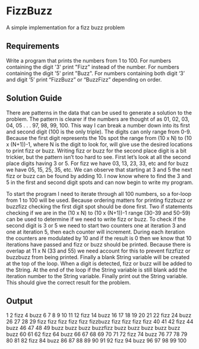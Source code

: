 # FizzBuzz
A simple implementation for a fizz buzz problem

## Requirements
 Write a program that prints the numbers from 1 to 100.  For numbers containing the digit '3' print "Fizz" instead of the number.  For numbers containing the digit '5' print "Buzz". For numbers containing both digit ‘3’ and digit ‘5’ print “FizzBuzz” or “BuzzFizz” depending on order.

## Solution Guide
There are patterns in the data that can be used to generate a solution to the problem.  The pattern is clearer if the numbers are thought of as 01, 02, 03, 04, 05 . . . 97, 98, 99, 100.  This way I can break a number down into its first and second digit (100 is the only triple).  The digits can only range from 0-9.   Because the first digit represents the 10s spot the range from (10 x N) to (10 x (N+1))-1, where N is the digit to look for, will give use the desired locations to print fizz or buzz.  Writing fizz or buzz for the second place digit is a bit trickier, but the pattern isn’t too hard to see.  First let’s look at all the second place digits having 3 or 5.  For fizz we have 03, 13, 23, 33, etc and for buzz we have 05, 15, 25, 35, etc.  We can observe that starting at 3 and 5 the next fizz or buzz can be found by adding 10.   I now know where to find the 3 and 5 in the first and second digit spots and can now begin to write my program.

To start the program I need to iterate through all 100 numbers, so a for-loop from 1 to 100 will be used.  Because ordering matters for printing fizzbuzz or buzzfizz checking the first digit spot should be done first.  Two if statements checking if we are in the (10 x N) to (10 x (N+1))-1 range (30-39 and 50-59) can be used to determine if we need to write fizz or buzz.  To check if the second digit is 3 or 5 we need to start two counters one at iteration 3 and one at iteration 5, then each counter will increment.  During each iteration the counters are modulated by 10 and if the result is 0 then we know that 10 iterations have passed and fizz or buzz should be printed.  Because there is overlap at 11 x N (33 and 55) we need account for this to prevent fizzfizz or buzzbuzz from being printed.  Finally a blank String variable will be created at the top of the loop.  When a digit is detected, fizz or buzz will be added to the String.  At the end of the loop if the String variable is still blank add the iteration number to the String variable.  Finally print out the String variable.  This should give the correct result for the problem.

## Output
1
2
fizz
4
buzz
6
7
8
9
10
11
12
fizz
14
buzz
16
17
18
19
20
21
22
fizz
24
buzz
26
27
28
29
fizz
fizz
fizz
fizz
fizz
fizzbuzz
fizz
fizz
fizz
fizz
40
41
42
fizz
44
buzz
46
47
48
49
buzz
buzz
buzz
buzzfizz
buzz
buzz
buzz
buzz
buzz
buzz
60
61
62
fizz
64
buzz
66
67
68
69
70
71
72
fizz
74
buzz
76
77
78
79
80
81
82
fizz
84
buzz
86
87
88
89
90
91
92
fizz
94
buzz
96
97
98
99
100


